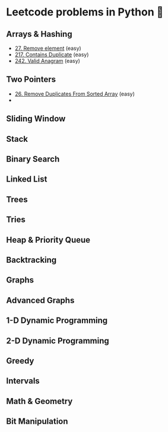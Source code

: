 # Leetcode problems in Python 🐍

## Arrays & Hashing
- [27. Remove element](https://github.com/flenhu/leetcode/blob/main/Python/easy/27_removeElement.ipynb) (easy)
- [217. Contains Duplicate](https://github.com/flenhu/leetcode/blob/main/Python/easy/217_containsDuplicate.ipynb) (easy)
- [242. Valid Anagram](https://github.com/flenhu/leetcode/blob/main/Python/easy/242_validAnagram.ipynb) (easy)

## Two Pointers

- [26. Remove Duplicates From Sorted Array](https://github.com/flenhu/leetcode/blob/main/Python/easy/26_removeDuplicatesFromSortedArray.ipynb) (easy)
-  

## Sliding Window

## Stack

## Binary Search

## Linked List

## Trees

## Tries

## Heap & Priority Queue

## Backtracking 

## Graphs

## Advanced Graphs

## 1-D Dynamic Programming

## 2-D Dynamic Programming 

## Greedy

## Intervals

## Math & Geometry

## Bit Manipulation

